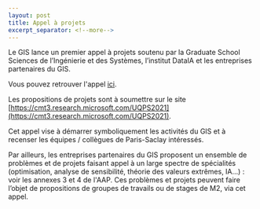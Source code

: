 ```yaml
---
layout: post
title: Appel à projets
excerpt_separator: <!--more-->
---
```


Le GIS lance un premier appel à projets soutenu par la Graduate School Sciences de l’Ingénierie et des Systèmes, l’institut DataIA et les entreprises partenaires du GIS.

Vous pouvez retrouver l'appel [ici](/files/AAP-2021.pdf).

<!--more-->

Les propositions de projets sont à soumettre sur le site
[https://cmt3.research.microsoft.com/UQPS2021](https://cmt3.research.microsoft.com/UQPS2021).

Cet appel vise à démarrer symboliquement les activités du GIS et à recenser les équipes / collègues de Paris-Saclay intéressés.

Par ailleurs, les entreprises partenaires du GIS proposent un ensemble de problèmes et de projets faisant appel à un large spectre de spécialités (optimisation, analyse de sensibilité, théorie des valeurs extrêmes, IA…) : voir les annexes 3 et 4 de l'AAP. Ces problèmes et projets peuvent faire l’objet de propositions de groupes de travails ou de stages de M2, via cet appel.
